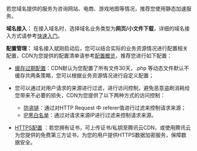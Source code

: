 若您域名提供的服务为咨询网站、电商、游戏地图等情况，推荐您使用静态加速服务。

**域名接入：**
在接入域名时，选择域名业务类型为**网页/小文件下载**，详细的域名接入方式请参考[快速入门]()。

**配置管理：**
域名接入斌刚启动后，您可以结合实际的业务资源情况进行配置相关配置，CDN为您提供的配置清单请参考[配置概览]()，推荐您进行如下配置：

+ [缓存过期配置]()：CDN默认为您配置了所有文件30天，.php 等动态文件默认不缓存共两条策略，您可以根据业务资源情况进行自定义配置；

+ 您可以通过对用户请求的来源进行过滤，进行访问控制，避免恶意盗刷消耗给您带来不必要的损失，CDN为您提供了以下两种方式的访问控制：
	+ [防盗链]()：通过对HTTP Request 中 referer值进行过滤来控制请求来源；
	+ [IP黑白名单]()：通过对请求来源IP进行过滤来控制请求来源。

+ [HTTPS配置]() ：若您拥有证书，可上传证书/私钥至腾讯云CDN，或使用腾讯云为您提供的免费第三方证书，为您的用户提供HTTPS数据加密服务，保障数据安全。